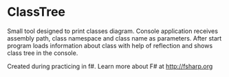 # ClassTree
Small tool designed to print classes diagram. Console application receives assembly path, class namespace and class name as parameters. After start program loads information about class with help of reflection and shows class tree in the console.


Created during practicing in f#.
Learn more about F# at http://fsharp.org
